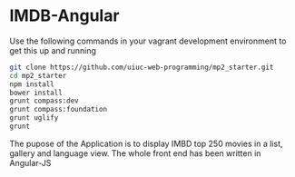 # IMDB-Angular
Use the following commands in your vagrant development environment to get this up and running
```bash
git clone https://github.com/uiuc-web-programming/mp2_starter.git
cd mp2_starter
npm install
bower install
grunt compass:dev
grunt compass:foundation
grunt uglify
grunt
```

The pupose of the Application is to display IMBD top 250 movies in a list, gallery and language view. The whole front end has been written in Angular-JS

